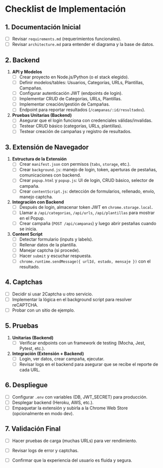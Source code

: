 # Checklist de Implementación

## 1. Documentación Inicial

- [ ] Revisar `requirements.md` (requerimientos funcionales).  
- [ ] Revisar `architecture.md` para entender el diagrama y la base de datos.  

## 2. Backend

1. **API y Modelos**  
   - [ ] Crear proyecto en Node.js/Python (o el stack elegido).  
   - [ ] Definir modelos/tables: Usuarios, Categorías, URLs, Plantillas, Campañas.  
   - [ ] Configurar autenticación JWT (endpoints de login).  
   - [ ] Implementar CRUD de Categorías, URLs, Plantillas.  
   - [ ] Implementar creación/gestión de Campañas.  
   - [ ] Endpoint para reportar resultados (`/campanas/:id/resultados`).  

2. **Pruebas Unitarias (Backend)**  
   - [ ] Asegurar que el login funciona con credenciales válidas/invalidas.  
   - [ ] Testear CRUD básico (categorías, URLs, plantillas).  
   - [ ] Testear creación de campañas y registro de resultados.  

## 3. Extensión de Navegador

1. **Estructura de la Extensión**  
   - [ ] Crear `manifest.json` con permisos (`tabs`, `storage`, etc.).  
   - [ ] Crear `background.js`: manejo de login, token, aperturas de pestañas, comunicaciones con backend.  
   - [ ] Crear `popup.html` y `popup.js`: UI de login, CRUD básico, selector de campaña.  
   - [ ] Crear `contentScript.js`: detección de formularios, rellenado, envío, manejo captcha.

2. **Integración con Backend**  
   - [ ] Después de login, almacenar token JWT en `chrome.storage.local`.  
   - [ ] Llamar a `/api/categorias`, `/api/urls`, `/api/plantillas` para mostrar en el Popup.  
   - [ ] Crear campaña (`POST /api/campanas`) y luego abrir pestañas cuando se inicia.

3. **Content Script**  
   - [ ] Detectar formulario (inputs y labels).  
   - [ ] Rellenar datos de la plantilla.  
   - [ ] Manejar captcha (si procede).  
   - [ ] Hacer `submit` y escuchar respuesta.  
   - [ ] `chrome.runtime.sendMessage({ urlId, estado, mensaje })` con el resultado.

## 4. Captchas

- [ ] Decidir si usar 2Captcha u otro servicio.  
- [ ] Implementar la lógica en el background script para resolver reCAPTCHA.  
- [ ] Probar con un sitio de ejemplo.

## 5. Pruebas

1. **Unitarias (Backend)**  
   - [ ] Verificar endpoints con un framework de testing (Mocha, Jest, Pytest, etc.).  
2. **Integración (Extensión + Backend)**  
   - [ ] Login, ver datos, crear campaña, ejecutar.  
   - [ ] Revisar logs en el backend para asegurar que se recibe el reporte de cada URL.

## 6. Despliegue

- [ ] Configurar `.env` con variables (DB, JWT_SECRET) para producción.  
- [ ] Desplegar backend (Heroku, AWS, etc.).  
- [ ] Empaquetar la extensión y subirla a la Chrome Web Store (opcionalmente en modo dev).  

## 7. Validación Final

- [ ] Hacer pruebas de carga (muchas URLs) para ver rendimiento.  
- [ ] Revisar logs de error y captchas.  
- [ ] Confirmar que la experiencia del usuario es fluida y segura.

